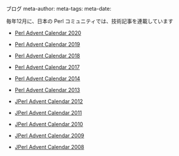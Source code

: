 ブログ
meta-author: 
meta-tags: 
meta-date: 



<p class="lead">毎年12月に、日本の Perl コミュニティでは、技術記事を連載しています</p>
<ul>
    <li><p><a href="https://qiita.com/advent-calendar/2020/perl">Perl Advent Calendar 2020</a></p></li>
    <li><p><a href="https://qiita.com/advent-calendar/2019/perl">Perl Advent Calendar 2019</a></p></li>
    <li><p><a href="https://qiita.com/advent-calendar/2018/perl">Perl Advent Calendar 2018</a></p></li>
    <li><p><a href="https://qiita.com/advent-calendar/2017/perl">Perl Advent Calendar 2017</a></p></li>
    <li><p><a href="http://qiita.com/advent-calendar/2014/perl">Perl Advent Calendar 2014</a></p></li>
    <li><p><a href="http://qiita.com/advent-calendar/2013/perl">Perl Advent Calendar 2013</a></p></li>
    <li><p><a href="/articles/advent-calendar/2012/">JPerl Advent Calendar 2012</a></p></li>
    <li><p><a href="/articles/advent-calendar/2011/">JPerl Advent Calendar 2011</a></p></li>
    <li><p><a href="/articles/advent-calendar/2010/">JPerl Advent Calendar 2010</a></p></li>
    <li><p><a href="/articles/advent-calendar/2009/">JPerl Advent Calendar 2009</a></p></li>
    <li><p><a href="/articles/advent-calendar/2008/">JPerl Advent Calendar 2008</a></p></li>
</ul>

